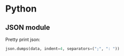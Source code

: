# Python

## JSON module

Pretty print json:

```python
json.dumps(data, indent=4, separators=(";", ": "))
```


